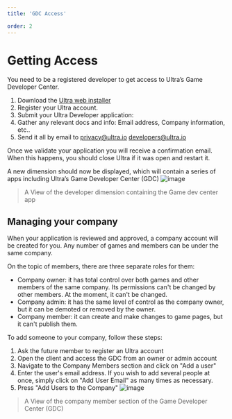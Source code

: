 ```yaml
---
title: 'GDC Access'

order: 2
---
```


# Getting Access

You need to be a registered developer to get access to Ultra’s Game Developer Center.

1.   Download the [Ultra web installer](https://ultra.io/download)
2.   Register your Ultra account.
3.   Submit your Ultra Developer application:
   1. Gather any relevant docs and info: Email address, Company information, etc..
   2. Send it all by email to [privacy@ultra.io](mailto:privacy@ultra.io) [developers@ultra.io](mailto:developers@ultra.io)

Once we validate your application you will receive a confirmation email. When this happens, you should close Ultra if it was open and restart it.

A new dimension should now be displayed, which will contain a series of apps including Ultra’s Game Developer Center (GDC)
![image](https://github.com/Tomas-Cucit/docs-blockchain/assets/140004349/4c5b27fb-fd93-4213-a2d0-1e4ab537d94c)
> A View of the developer dimension containing the Game dev center app

## Managing your company

When your application is reviewed and approved, a company account will be created for you. Any number of games and members can be under the same company.

On the topic of members, there are three separate roles for them:

-   Company owner: it has total control over both games and other members of the same company. Its permissions can't be changed by other members. At the moment, it can't be changed.
-   Company admin: it has the same level of control as the company owner, but it can be demoted or removed by the owner.
-   Company member: it can create and make changes to game pages, but it can't publish them.

To add someone to your company, follow these steps:

1.   Ask the future member to register an Ultra account
2.   Open the client and access the GDC from an owner or admin account
3.   Navigate to the Company Members section and click on "Add a user"
5.   Enter the user's email address. If you wish to add several people at once, simply click on "Add User Email" as many times as necessary.
7.   Press "Add Users to the Company"
![image](https://github.com/Tomas-Cucit/docs-blockchain/assets/140004349/c1ee455f-89bf-4302-88d4-116011fdd9d8)
> A View of the company member section of the Game Developer Center (GDC)
